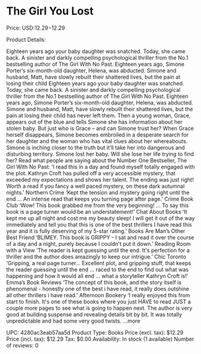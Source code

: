 # The Girl You Lost

Price: USD:$12.29-$12.29

Product Details:

Eighteen years ago your baby daughter was snatched. Today, she came back. A sinister and darkly compelling psychological thriller from the No.1 bestselling author of The Girl With No Past. Eighteen years ago, Simone Porter’s six-month-old daughter, Helena, was abducted. Simone and husband, Matt, have slowly rebuilt their shattered lives, but the pain at losing their child Eighteen years ago your baby daughter was snatched. Today, she came back. A sinister and darkly compelling psychological thriller from the No.1 bestselling author of The Girl With No Past. Eighteen years ago, Simone Porter’s six-month-old daughter, Helena, was abducted. Simone and husband, Matt, have slowly rebuilt their shattered lives, but the pain at losing their child has never left them. Then a young woman, Grace, appears out of the blue and tells Simone she has information about her stolen baby. But just who is Grace – and can Simone trust her? When Grace herself disappears, Simone becomes embroiled in a desperate search for her daughter and the woman who has vital clues about her whereabouts. Simone is inching closer to the truth but it’ll take her into dangerous and disturbing territory. Simone lost her baby. Will she lose her life trying to find her? Read what people are saying about the Number One Bestseller, The Girl With No Past: ‘I read this in a day and found myself totally engaged with the plot. Kathryn Croft has pulled off a very accessible mystery, that exceeded my expectations and shows her talent. The ending was just right! Worth a read if you fancy a well paced mystery, on these dark autumnal nights.’ Northern Crime ‘Kept the tension and mystery going right until the end … An intense read that keeps you turning page after page.’ Crime Book Club ‘Wow! This book grabbed me from the very beginning! … To say this book is a page turner would be an understatement!’ Chat About Books ‘It kept me up all night and cost me my beauty sleep! I will get it out of the way immediately and tell you that this is one of the best thrillers I have read this year and it is fully deserving of my 5-star rating.’ Books Are Man’s Other Best Friend ‘BLIMEY. This book is GRIPPY - I sat and read it over the course of a day and a night, purely because I couldn't put it down.’ Reading Room with a View ‘The reader is kept guessing until the end. It's perfection for a thriller and the author does amazingly to keep our intrigue.’ Chic Toronto ‘Gripping, a real page turner… Excellent plot, and gripping stuff, that keeps the reader guessing until the end … raced to the end to find out what was happening and how it would all end … what a storyteller Kathryn Croft is!’ Emma’s Book Reviews ‘The concept of this book, and the story itself is phenomenal - honestly one of the best i have read, it really does outshine all other thrillers i have read.’ Afternoon Bookery ‘I really enjoyed this from start to finish. It's one of these books where you just HAVE to read JUST a couple more pages to see what is going to happen next. The author is very good at building suspense and revealing details bit by bit. It was totally unpredictable and had some very good twists. ...more

UPC: 4280ac3eab57aa5d
Product Type: Books
Price (excl. tax): $12.29
Price (incl. tax): $12.29
Tax: $0.00
Availability: In stock (1 available)
Number of reviews: 0